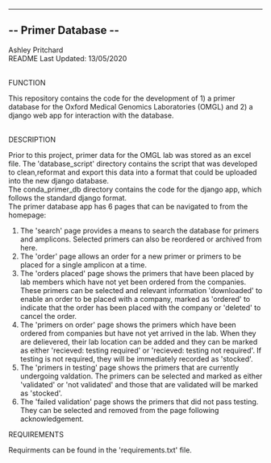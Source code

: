 ---------------------
-- Primer Database --
---------------------

Ashley Pritchard <br>
README Last Updated: 13/05/2020 <br><br>

FUNCTION <br>

This repository contains the code for the development of 1) a primer database for the Oxford Medical Genomics Laboratories (OMGL) and 2) a django web app for interaction with the database. <br><br>

DESCRIPTION <br>

Prior to this project, primer data for the OMGL lab was stored as an excel file. The 'database_script' directory contains the script that was developed to clean,reformat and export this data into a format that could be uploaded into the new django database. <br>
The conda_primer_db directory contains the code for the django app, which follows the standard django format. <br>
The primer database app has 6 pages that can be navigated to from the homepage:<br> 
1) The 'search' page provides a means to search the database for primers and amplicons. Selected primers can also be reordered or archived from here.<br> 
2) The 'order' page allows an order for a new primer or primers to be placed for a single amplicon at a time.<br> 
3) The 'orders placed' page shows the primers that have been placed by lab members which have not yet been ordered from the companies. These primers can be selected and relevant information 'downloaded' to enable an order to be placed with a company, marked as 'ordered' to indicate that the order has been placed with the company or 'deleted' to cancel the order.<br>
4) The 'primers on order' page shows the primers which have been ordered from companies but have not yet arrived in the lab. When they are delievered, their lab location can be added and they can be marked as either 'recieved: testing required' or 'recieved: testing not required'. If testing is not required, they will be immediately recorded as 'stocked'.<br>
5) The 'primers in testing' page shows the primers that are currently undergoing valdation. The primers can be selected and marked as either 'validated' or 'not validated' and those that are validated will be marked as 'stocked'.<br>
6) The 'failed validation' page shows the primers that did not pass testing. They can be selected and removed from the page following acknowledgement. 

REQUIREMENTS <br>

Requirments can be found in the 'requirements.txt' file. 
